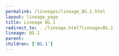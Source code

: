 ```yaml
---
permalink: /lineages/lineage_BG.1.html
layout: lineage_page
title: Lineage BG.1
redirect_to: ../lineage.html?lineage=BG.1
lineage: BG.1
parent: 
children: ['BG.1']
---
```

